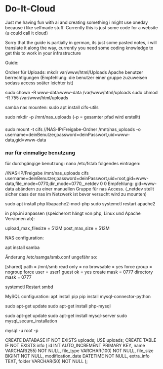 # Do-It-Cloud
Just me having fun with ai and creating something i might use oneday because i like selfmade stuff. Currently this is just some code for a website (u could call it cloud)

Sorry that the guide is partially in german, its just some pasted notes, i will translate it along the way, currently you need some coding knowledge to get this to work in your infrastructure




Guide:


Ordner für Uploads: 
mkdir var/www/html/Uploads
Apache benutzer berrechtigungen
(Empfehlung: die benutzer einer gruppe zuzuweisen sodass access soäter leichter ist)

sudo chown -R www-data:www-data /var/www/html/uploads
sudo chmod -R 755 /var/www/html/uploads

samba nas mounten:
sudo apt install cifs-utils

sudo mkdir -p /mnt/nas_uploads		(-p = gesamter pfad wird erstellt)
###
sudo mount -t cifs //NAS-IP/Freigabe-Ordner /mnt/nas_uploads -o    
username=deinBenutzer,password=deinPasswort,uid=www-data,gid=www-data
### nur für einmalige benutzung

für durchgängige benutzung:
nano /etc/fstab 
folgendes eintragen:

//NAS-IP/Freigabe  /mnt/nas_uploads  cifs  username=deinBenutzer,password=deinPasswort,uid=root,gid=www-data,file_mode=0770,dir_mode=0770,_netdev 0 0
Empfehlung: gid=www-data abändern zu einer manuellen Gruppe für nas Access. (_netdev stellt sicher dass der nas im Netzwerk ist bevor versucht wird zu mounten)

sudo apt install php libapache2-mod-php
sudo systemctl restart apache2

in php.ini anpassen (speicherort hängt von php, Linux und Apache Versionen ab):

upload_max_filesize = 512M
post_max_size = 512M

NAS configuration:

apt install samba

Änderung /etc/samga/smb.conf ungefähr so:

[shared]
   path = /mnt/smb
   read only = no
   browsable = yes
   force group = nogroup
   force user = user1
   guest ok = yes
   create mask = 0777
   directory mask = 0777

systemctl Restart smbd





MySQL configuration:
apt install pip
pip install mysql-connector-python

sudo apt-get update
sudo apt-get install php-mysql


sudo apt-get update
sudo apt-get install mysql-server
sudo mysql_secure_installation


mysql -u root -p

CREATE DATABASE IF NOT EXISTS uploads;
USE uploads;
CREATE TABLE IF NOT EXISTS info (
  id INT AUTO_INCREMENT PRIMARY KEY,
  name VARCHAR(255) NOT NULL,
  file_type VARCHAR(100) NOT NULL,
  file_size BIGINT NOT NULL,
  modification_date DATETIME NOT NULL,
  extra_info TEXT,
  folder VARCHAR(50) NOT NULL
);














